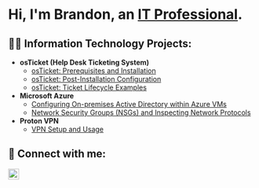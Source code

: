<h1>Hi, I'm Brandon, an <a href="https://www.linkedin.com/in/joshmadakor/">IT Professional</a>. </h1>

<h2>👨‍💻 Information Technology Projects:</h2>

- <b>osTicket (Help Desk Ticketing System) </b>
  - [osTicket: Prerequisites and Installation](https://github.com/TheMrBroderick/osticket-prereqs)
  - [osTicket: Post-Installation Configuration](https://github.com/TheMrBroderick/post-install-config)
  - [osTicket: Ticket Lifecycle Examples](https://github.com/TheMrBroderick/ticket-lifecycle)
- <b>Microsoft Azure</b>
  - [Configuring On-premises Active Directory within Azure VMs](https://github.com/TheMrBroderick/congifure-ad)
  - [Network Security Groups (NSGs) and Inspecting Network Protocols](https://github.com/TheMrBroderick/azure-network-protocols)
- <b>Proton VPN</b>
  - [VPN Setup and Usage](https://github.com/TheMrBroderick/vpn-setup)

<h2> 🤳 Connect with me:</h2>

[<img align="left" alt="Brandon | LinkedIn" width="22px" src="https://cdn.jsdelivr.net/npm/simple-icons@v3/icons/linkedin.svg" />][linkedin]

[linkedin]: https://linkedin.com/in/joshmadakor

